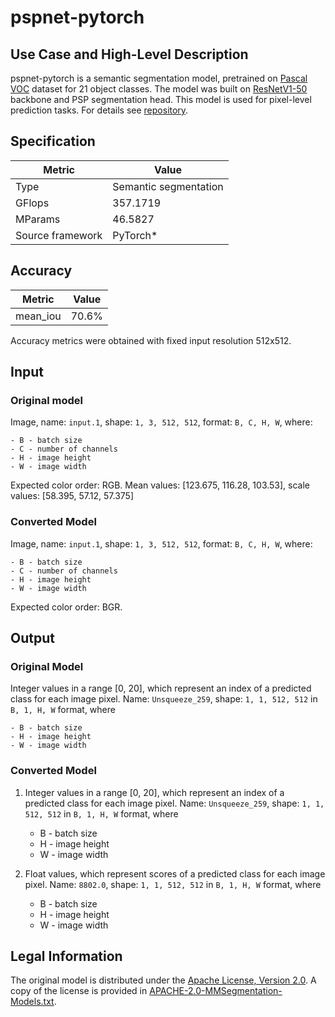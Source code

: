 # pspnet-pytorch

## Use Case and High-Level Description

pspnet-pytorch is a semantic segmentation model, pretrained on [Pascal VOC](http://host.robots.ox.ac.uk/pascal/VOC/) dataset for 21 object classes. The model was built on [ResNetV1-50](https://arxiv.org/pdf/1812.01187.pdf) backbone and PSP segmentation head. This model is used for pixel-level prediction tasks. For details see [repository](https://github.com/open-mmlab/mmsegmentation/tree/master).

## Specification

| Metric            | Value                |
|-------------------|----------------------|
| Type              | Semantic segmentation|
| GFlops            | 357.1719             |
| MParams           | 46.5827              |
| Source framework  | PyTorch\*            |

## Accuracy

| Metric | Value |
| ------ | ----- |
| mean_iou  | 70.6%|

Accuracy metrics were obtained with fixed input resolution 512x512.

## Input

### Original model

Image, name: `input.1`, shape: `1, 3, 512, 512`, format: `B, C, H, W`,
   where:

    - B - batch size
    - C - number of channels
    - H - image height
    - W - image width

   Expected color order: RGB.
Mean values: [123.675, 116.28, 103.53], scale values: [58.395, 57.12, 57.375]

### Converted Model

Image, name: `input.1`, shape: `1, 3, 512, 512`, format: `B, C, H, W`,
   where:

    - B - batch size
    - C - number of channels
    - H - image height
    - W - image width

   Expected color order: BGR.

## Output

### Original Model

Integer values in a range [0, 20], which represent an index of a predicted class for each image pixel. Name: `Unsqueeze_259`, shape: `1, 1, 512, 512` in `B, 1, H, W` format, where

    - B - batch size
    - H - image height
    - W - image width

### Converted Model

1. Integer values in a range [0, 20], which represent an index of a predicted class for each image pixel. Name: `Unsqueeze_259`, shape: `1, 1, 512, 512` in `B, 1, H, W` format, where

    - B - batch size
    - H - image height
    - W - image width

2. Float values, which represent scores of a predicted class for each image pixel. Name: `8802.0`, shape: `1, 1, 512, 512` in `B, 1, H, W` format, where

    - B - batch size
    - H - image height
    - W - image width

## Legal Information

The original model is distributed under the
[Apache License, Version 2.0](https://raw.githubusercontent.com/open-mmlab/mmsegmentation/master/LICENSE).
A copy of the license is provided in [APACHE-2.0-MMSegmentation-Models.txt](../licenses/APACHE-2.0-MMSegmentation-Models.txt).
